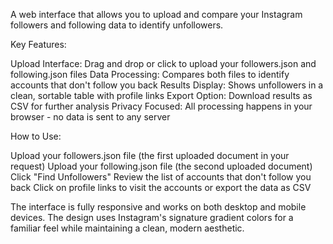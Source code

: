 A web interface that allows you to upload and compare your Instagram followers and following data to identify unfollowers. 

Key Features:

Upload Interface: Drag and drop or click to upload your followers.json and following.json files
Data Processing: Compares both files to identify accounts that don't follow you back
Results Display: Shows unfollowers in a clean, sortable table with profile links
Export Option: Download results as CSV for further analysis
Privacy Focused: All processing happens in your browser - no data is sent to any server

How to Use:

Upload your followers.json file (the first uploaded document in your request)
Upload your following.json file (the second uploaded document)
Click "Find Unfollowers"
Review the list of accounts that don't follow you back
Click on profile links to visit the accounts or export the data as CSV

The interface is fully responsive and works on both desktop and mobile devices. The design uses Instagram's signature gradient colors for a familiar feel while maintaining a clean, modern aesthetic.

